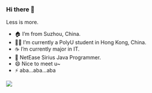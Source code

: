 ### Hi there 👋

<!--
**FinnSHI/FinnSHI** is a ✨ _special_ ✨ repository because its `README.md` (this file) appears on your GitHub profile.

Here are some ideas to get you started:

- 🔭 I’m currently working on ...
- 🌱 I’m currently learning ...
- 👯 I’m looking to collaborate on ...
- 🤔 I’m looking for help with ...
- 💬 Ask me about ...
- 📫 How to reach me: ...
- 😄 Pronouns: ...
- ⚡ Fun fact: ...
-->

Less is more.

- 🏠 I’m from Suzhou, China.
- 👨‍💻 I’m currently a PolyU student in Hong Kong, China.
- ☕️ I’m currently major in IT.
- 👯 NetEase Sirius Java Programmer.
- 😄 Nice to meet u~
- ⚡ aba...aba...aba

![](https://github-readme-stats.vercel.app/api?username=FinnSHI&theme=dark)
